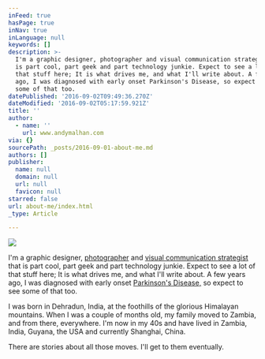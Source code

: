 ```yaml
---
inFeed: true
hasPage: true
inNav: true
inLanguage: null
keywords: []
description: >-
  I'm a graphic designer, photographer and visual communication strategist that
  is part cool, part geek and part technology junkie. Expect to see a lot of
  that stuff here; It is what drives me, and what I'll write about. A few years
  ago, I was diagnosed with early onset Parkinson's Disease, so expect to see
  some of that too.
datePublished: '2016-09-02T09:49:36.270Z'
dateModified: '2016-09-02T05:17:59.921Z'
title: ''
author:
  - name: ''
    url: www.andymalhan.com
via: {}
sourcePath: _posts/2016-09-01-about-me.md
authors: []
publisher:
  name: null
  domain: null
  url: null
  favicon: null
starred: false
url: about-me/index.html
_type: Article

---
```

![](https://the-grid-user-content.s3-us-west-2.amazonaws.com/643f0394-66ab-4fc2-bf3b-f61150806a20.jpg)

I'm a graphic designer, [photographer][0] and [visual communication strategist ][1]that is part cool, part geek and part technology junkie. Expect to see a lot of that stuff here; It is what drives me, and what I'll write about. A few years ago, I was diagnosed with early onset [Parkinson's Disease,][2] so expect to see some of that too.

I was born in Dehradun, India, at the foothills of the glorious Himalayan mountains. When I was a couple of months old, my family moved to Zambia, and from there, everywhere. I'm now in my 40s and have lived in Zambia, India, Guyana, the USA and currently Shanghai, China.

There are stories about all those moves. I'll get to them eventually.

[0]: http://www.andymalhan.com/
[1]: http://www.jcurve.in/
[2]: https://www.michaeljfox.org/